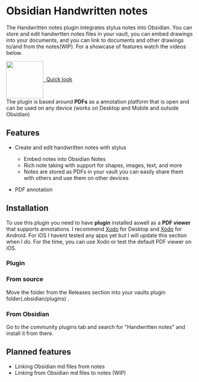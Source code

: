 # Obsidian Handwritten notes

The Handwritten notes plugin integrates stylus notes into Obsidian. You can store and edit handwrtten notes files in your vault, you can embed drawings into your documents, and you can link to documents and other drawings to/and from the notes(WIP). For a showcase of  features watch the videos below.

<a href="https://youtu.be/dkdKeCJzVQA" target="_blank"><img src="https://i9.ytimg.com/vi_webp/dkdKeCJzVQA/mq1.webp?sqp=CPzQpKYG-oaymwEmCMACELQB8quKqQMa8AEB-AH-CIAC0AWKAgwIABABGGUgZShlMA8=&rs=AOn4CLBmuiNNMf997ooDUOjFdt_gQRmFxA" width="100" style="vertical-align: middle;"/>&nbsp;&nbsp;Quick look</a><br>
The plugin is based around **PDFs** as a annotation platform that is open and can be used on any device (works on Desktop and Mobile and outside Obsidian)

## Features
 - Create and edit handwritten notes with stylus
    - Embed notes into Obsidian Notes
    - Rich note taking with support for shapes, images, text, and more
    - Notes are stored as PDFs in your vault you can easily share them with others and use them on other devices

- PDF annotation

## Installation
To use this plugin you need to have **plugin** installed aswell as a **PDF viewer** that supports annotations. I recommend [Xodo](https://www.xodo.com/) for Desktop and [Xodo](https://play.google.com/store/apps/details?id=com.xodo.pdf.reader&hl=en&gl=US) for Android. For iOS I havent tested any apps yet but I will update this section when I do. For the time, you can use Xodo or test the default PDF viewer on iOS.
### Plugin
### From source
Move the folder from the Releases section into your vaults plugin folder(.obsidian/plugins) .
### From Obsidian
Go to the community plugins tab and search for "Handwritten notes" and install it from there.
## Planned features
- Linking Obsidian md files from notes
- Linking from Obsidian md files to notes (WIP)